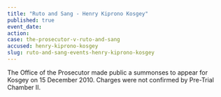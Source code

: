```yaml
---
title: "Ruto and Sang - Henry Kiprono Kosgey"
published: true
event_date:
action:
case: the-prosecutor-v-ruto-and-sang
accused: henry-kiprono-kosgey
slug: ruto-and-sang-events-henry-kiprono-kosgey
---
```


The Office of the Prosecutor made public a summonses to appear for Kosgey on 15 December 2010. Charges were not confirmed by Pre-Trial Chamber II.

